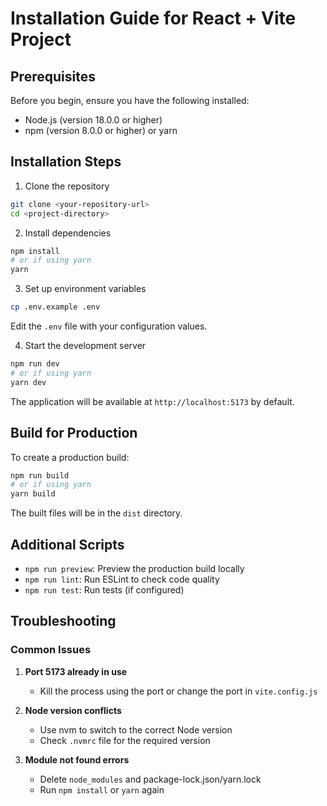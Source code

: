 # Installation Guide for React + Vite Project

## Prerequisites

Before you begin, ensure you have the following installed:

- Node.js (version 18.0.0 or higher)
- npm (version 8.0.0 or higher) or yarn

## Installation Steps

1. Clone the repository

```bash
git clone <your-repository-url>
cd <project-directory>
```

2. Install dependencies

```bash
npm install
# or if using yarn
yarn
```

3. Set up environment variables

```bash
cp .env.example .env
```

Edit the `.env` file with your configuration values.

4. Start the development server

```bash
npm run dev
# or if using yarn
yarn dev
```

The application will be available at `http://localhost:5173` by default.

## Build for Production

To create a production build:

```bash
npm run build
# or if using yarn
yarn build
```

The built files will be in the `dist` directory.

## Additional Scripts

- `npm run preview`: Preview the production build locally
- `npm run lint`: Run ESLint to check code quality
- `npm run test`: Run tests (if configured)

## Troubleshooting

### Common Issues

1. **Port 5173 already in use**

   - Kill the process using the port or change the port in `vite.config.js`

2. **Node version conflicts**

   - Use nvm to switch to the correct Node version
   - Check `.nvmrc` file for the required version

3. **Module not found errors**
   - Delete `node_modules` and package-lock.json/yarn.lock
   - Run `npm install` or `yarn` again
